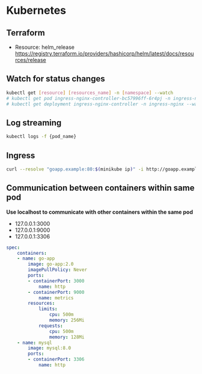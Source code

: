 # Kubernetes

## Terraform
- Resource: helm_release https://registry.terraform.io/providers/hashicorp/helm/latest/docs/resources/release

## Watch for status changes
``` bash
kubectl get [resource] [resources_name] -n [namespace] --watch
# kubectl get pod ingress-nginx-controller-bc57996ff-6r4pj -n ingress-nginx --watch
# kubectl get deployment ingress-nginx-controller -n ingress-nginx --watch
```

## Log streaming
``` bash
kubectl logs -f {pod_name}
```

## Ingress
``` bash
curl --resolve "goapp.example:80:$(minikube ip)" -i http://goapp.example
```

## Communication between containers within same pod
**Use localhost to communicate with other containers within the same pod**
- 127.0.0.1:3000
- 127.0.0.1:9000
- 127.0.0.1:3306
``` yaml
spec:
	containers:
	- name: go-app
		image: go-app:2.0
		imagePullPolicy: Never
		ports:
		- containerPort: 3000
			name: http
		- containerPort: 9000
			name: metrics
		resources:
			limits:
				cpu: 500m
				memory: 256Mi
			requests:
				cpu: 500m
				memory: 128Mi
	- name: mysql
		image: mysql:8.0		
		ports:
		- containerPort: 3306
			name: http
```
